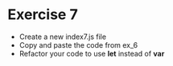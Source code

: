 # Exercise 7

- Create a new index7.js file
- Copy and paste the code from ex_6
- Refactor your code to use **let** instead of **var**
